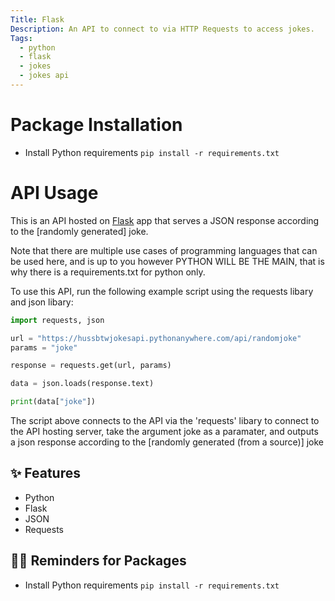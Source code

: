 ```yaml
---
Title: Flask
Description: An API to connect to via HTTP Requests to access jokes.
Tags:
  - python
  - flask
  - jokes
  - jokes api
---
```


# Package Installation

- Install Python requirements `pip install -r requirements.txt`

# API Usage

This is an API hosted on [Flask](https://flask.palletsprojects.com/en/1.1.x/) app that serves a JSON response according to the [randomly generated] joke.

Note that there are multiple use cases of programming languages that can be used here, and is up to you however PYTHON WILL BE THE MAIN, that is why there is a requirements.txt for python only.

To use this API, run the following example script using the requests libary and json libary:

```python
import requests, json

url = "https://hussbtwjokesapi.pythonanywhere.com/api/randomjoke"
params = "joke"

response = requests.get(url, params)

data = json.loads(response.text)

print(data["joke"])
```

The script above connects to the API via the 'requests' libary to connect to the API hosting server, take the argument joke as a paramater, and outputs a json response according to the [randomly generated (from a source)] joke

## ✨ Features

- Python
- Flask
- JSON
- Requests

## 💁‍♀️ Reminders for Packages

- Install Python requirements `pip install -r requirements.txt`

